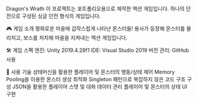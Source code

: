 Dragon's Wrath
이 프로젝트는 포트폴리오용으로 제작한 액션 게임입니다.
하나의 던전으로 구성된 싱글 던전 형식의 게임입니다.

🎮 게임 소개
평화로운 마을에 갑작스럽게 나타난 몬스터들!
용사가 등장해 몬스터를 물리치고, 보스를 처치해 마을을 지켜내는 액션 게임입니다.

🛠 게임 스펙
엔진: Unity 2019.4.28f1
IDE: Visual Studio 2019
버전 관리: GitHub 사용

🧩 사용 기술
상태머신을 활용한 플레이어 및 몬스터의 행동/상태 제어
Memory Pooling을 이용한 몬스터 생성 최적화
Singleton 패턴으로 복잡하지 않은 코드 구조 구성
JSON을 활용한 플레이어 스탯 및 대화 데이터 관리
플레이어 및 몬스터의 상태 UI 구현

